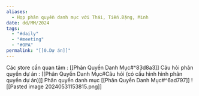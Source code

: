 ```yaml
---
aliases:
  - Họp phân quyền danh mục với Thái, Tiến.Đặng, Minh
date: dd/MM/2024
tags:
  - "#daily"
  - "#meeting"
  - "#OPA"
permalink: "[[0.Dự án]]"
---
```

Các store cần quan tâm : [[Phân Quyền Danh Mục#^83d8a3]]
Câu hỏi phân quyền dự án : [[Phân Quyền Danh Mục#Câu hỏi (có cấu hình hình phân quyền dự án)]]
Phân quyền danh mục [[Phân Quyền Danh Mục#^6ad797]]
![[Pasted image 20240531153815.png]]